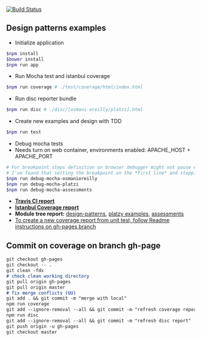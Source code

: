[![Build Status](https://travis-ci.org/fernandoPalaciosGit/design-patterns.svg?branch=master)](https://travis-ci.org/fernandoPalaciosGit/design-patterns)


## Design patterns examples

- Initialize application
```bash
$npm install
$bower install
$npm run app
```

- Run Mocha test and istanbul coverage
```bash
$npm run coverage # ./test/coverage/html/index.html
```

- Run disc reporter bundle
```bash
$npm run disc # ./disc/[osmani-oreilly/platzi].html
```

- Create new examples and design with TDD
```bash
$npm run test
```

- Debug mocha tests
- Needs turn on web container, environments enabled: APACHE_HOST + APACHE_PORT
```bash
# For breakpoint steps definition on browser debugger might not pause execution there (because UglifyJS concat).
# I've found that setting the breakpoint on the *first line* and stepping onto the following lines is more reliable.
$npm run debug-mocha-osmanioreilly
$npm run debug-mocha-platzi
$npm run debug-mocha-assessments
```

- [**Travis CI report**](https://travis-ci.org/fernandoPalaciosGit/design-patterns)
- [**Istanbul Coverage report**](http://fernandopalaciosgit.github.io/design-patterns/coverage/html/index.html)
- **Module tree report:** [design-patterns](http://fernandopalaciosgit.github.io/design-patterns/disc/osmani-oreilly.html), [platzy examples](http://fernandopalaciosgit.github.io/design-patterns/disc/platzi.html), [assessments](http://fernandopalaciosgit.github.io/design-patterns/disc/assessments.html)
- [To create a new coverage report from unit test, follow Readme instructions on gh-pages branch](https://github.com/fernandoPalaciosGit/design-patterns/tree/gh-pages)

## Commit on coverage on branch gh-page

```markdown
git checkout gh-pages
git checkout -- .
git clean -fdx
# check clean working directory
git pull origin gh-pages
git pull origin master
# fix merge conflicts (UU)
git add . && git commit -m "merge with local"
npm run coverage
git add --ignore-removal --all && git commit -m "refresh coverage report"
npm run disc
git add --ignore-removal --all && git commit -m "refresh disc report"
git push origin -u gh-pages
git checkout master
```
